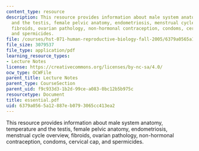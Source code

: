 ```yaml
---
content_type: resource
description: This resource provides information about male system anatomy, temperature
  and the testis, female pelvic anatomy, endometriosis, menstrual cycle overview,
  fibroids, ovarian pathology, non-hormonal contraception, condoms, cervical cap,
  and spermicides.
file: /courses/hst-071-human-reproductive-biology-fall-2005/6379a0565a12887eb0793065cc413ea2_essential.pdf
file_size: 3079537
file_type: application/pdf
learning_resource_types:
- Lecture Notes
license: https://creativecommons.org/licenses/by-nc-sa/4.0/
ocw_type: OCWFile
parent_title: Lecture Notes
parent_type: CourseSection
parent_uid: f9c933d3-1b2d-99ce-a083-0bc12b5b975c
resourcetype: Document
title: essential.pdf
uid: 6379a056-5a12-887e-b079-3065cc413ea2
---
```

This resource provides information about male system anatomy, temperature and the testis, female pelvic anatomy, endometriosis, menstrual cycle overview, fibroids, ovarian pathology, non-hormonal contraception, condoms, cervical cap, and spermicides.